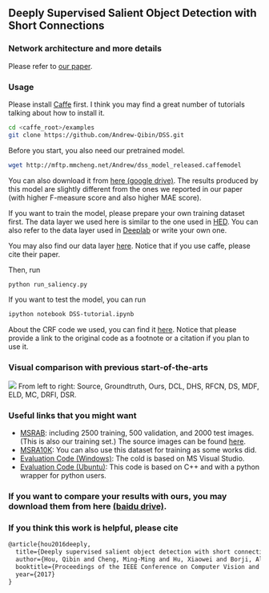 ## Deeply Supervised Salient Object Detection with Short Connections

### Network architecture and more details
Please refer to [our paper](https://arxiv.org/abs/1611.04849).

### Usage
Please install [Caffe](https://github.com/BVLC/caffe) first. I think you may find a great number of tutorials talking about how to install it.
```bash
cd <caffe_root>/examples
git clone https://github.com/Andrew-Qibin/DSS.git
```
Before you start, you also need our pretrained model.
```bash
wget http://mftp.mmcheng.net/Andrew/dss_model_released.caffemodel
```
You can also download it from [here (google drive)](https://drive.google.com/file/d/0B21WWgRw0U1uMFVKN3NPT0VHMW8/view?usp=sharing). The results produced by this model are slightly different from the ones we reported in our paper (with higher F-measure score and also higher MAE score).

If you want to train the model, please prepare your own training dataset first. The data layer we used here is similar to the one used in [HED](https://github.com/s9xie/hed). You can also refer to the data layer used in [Deeplab](https://bitbucket.org/aquariusjay/deeplab-public-ver2) or write your own one. 

You may also find our data layer [here](https://github.com/Andrew-Qibin/caffe_dss). Notice that if you use caffe, please cite their paper.

Then, run
```bash
python run_saliency.py
```

If you want to test the model, you can run
```bash
ipython notebook DSS-tutorial.ipynb
```  

About the CRF code we used, you can find it [here](https://github.com/Andrew-Qibin/dss_crf). Notice that please provide a link to the original code as a footnote or a citation if you plan to use it.

### Visual comparison with previous start-of-the-arts
![](https://github.com/Andrew-Qibin/DSS/blob/master/Compares.png)
From left to right: Source, Groundtruth, Ours, DCL, DHS, RFCN, DS, MDF, ELD, MC, DRFI, DSR.

### Useful links that you might want
* [MSRAB](https://people.cs.umass.edu/~hzjiang/drfi/index.html): including 2500 training, 500 validation, and 2000 test images. (This is also our training set.) The source images can be found [here](http://mmcheng.net/msra10k/).
* [MSRA10K](http://mmcheng.net/msra10k/): You can also use this dataset for training as some works did.
* [Evaluation Code (Windows)](https://github.com/MingMingCheng/CmCode/tree/master/CmLib/Illustration): The cold is based on MS Visual Studio.
* [Evaluation Code (Ubuntu)](https://github.com/Andrew-Qibin/SalMetric): This code is based on C++ and with a python wrapper for python users.

### If you want to compare your results with ours, you may download them from here [(baidu drive)](https://pan.baidu.com/s/1o8r90Ga).

### If you think this work is helpful, please cite
```latex
@article{hou2016deeply,
  title={Deeply supervised salient object detection with short connections},
  author={Hou, Qibin and Cheng, Ming-Ming and Hu, Xiaowei and Borji, Ali and Tu, Zhuowen and Torr, Philip},
  booktitle={Proceedings of the IEEE Conference on Computer Vision and Pattern Recognition},
  year={2017}
}
```
